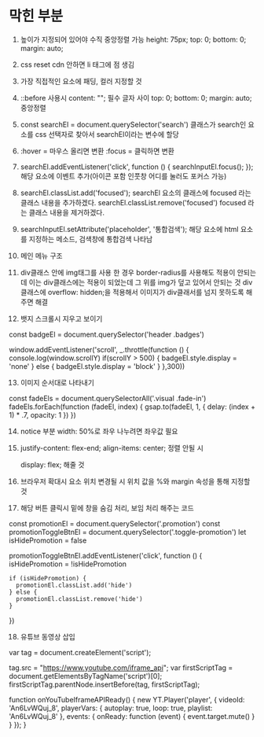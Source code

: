 # 막힌 부분

1. 높이가 지정되어 있어야 수직 중앙정렬 가능
  height: 75px;
  top: 0;
  bottom: 0;
  margin: auto;

2. css reset cdn 안하면 li 태그에 점 생김

3. 가장 직접적인 요소에 패딩, 컬러 지정할 것

4. ::before 사용시 content: ""; 필수
   글자 사이
   top: 0;
   bottom: 0;
   margin: auto;
   중앙정렬

5. const searchEl = document.querySelector('search')
   클래스가 search인 요소를 css 선택자로 찾아서 searchEl이라는 변수에 할당

6. :hover = 마우스 올리면 변환
   :focus = 클릭하면 변환

7. searchEl.addEventListener('click', function () {
  searchInputEl.focus();
});
  해당 요소에 이벤트 추가(아이콘 포함 인풋창 어디를 눌러도 포커스 가능)

8. searchEl.classList.add('focused');
  searchEl 요소의 클래스에 focused 라는 클래스 내용을 추가하겠다.
   searchEl.classList.remove('focused')
  focused 라는 클래스 내용을 제거하겠다.

9. searchInputEl.setAttribute('placeholder', '통합검색');
  해당 요소에 html 요소를 지정하는 메소드, 검색창에 통합검색 나타남

10. 메인 메뉴 구조

11. div클래스 안에 img태그를 사용 한 경우 border-radius를 사용해도
    적용이 안되는데 이는 div클래스에는 적용이 되었는데 그 위를 img가 덮고 있어서 안되는 것 div클래스에 overflow: hidden;을 적용해서
    이미지가 div클래서를 넘지 못하도록 해주면 해결

12. 뱃지 스크롤시 지우고 보이기

const badgeEl = document.querySelector('header .badges')

window.addEventListener('scroll', _.throttle(function () {
  console.log(window.scrollY)
  if(scrollY > 500) {
    badgeEl.style.display = 'none'
  } else {
    badgeEl.style.display = 'block'
  }
},300))

13. 이미지 순서대로 나타내기

const fadeEls = document.querySelectorAll('.visual .fade-in')
fadeEls.forEach(function (fadeEl, index) {
  gsap.to(fadeEl, 1, {
    delay: (index + 1) * .7,
    opacity: 1
  })
})

14. notice 부분 width: 50%로 좌우 나누려면
    좌우값 필요

15. justify-content: flex-end;
    align-items: center;  정렬 안될 시

    display: flex; 해줄 것

16. 브라우저 확대시 요소 위치 변경될 시
    위치 값을 %와 margin 속성을 통해 지정할 것

17. 해당 버튼 클릭시 밑에 창을 숨김 처리, 보임 처리 해주는 코드

  const promotionEl = document.querySelector('.promotion')
  const promotionToggleBtnEl = document.querySelector('.toggle-promotion')
  let isHidePromotion = false

  promotionToggleBtnEl.addEventListener('click', function () {
    isHidePromotion = !isHidePromotion

    if (isHidePromotion) {
      promotionEl.classList.add('hide')
    } else {
      promotionEl.classList.remove('hide')
    }
  })

18. 유튜브 동영상 삽입

var tag = document.createElement('script');

tag.src = "https://www.youtube.com/iframe_api";
var firstScriptTag = document.getElementsByTagName('script')[0];
firstScriptTag.parentNode.insertBefore(tag, firstScriptTag);

function onYouTubeIframeAPIReady() {
  new YT.Player('player', {
    videoId: 'An6LvWQuj_8',
    playerVars: {
      autoplay: true,
      loop: true,
      playlist: 'An6LvWQuj_8'
    },
    events: {
      onReady: function (event) {
        event.target.mute()
      }
    }
  });
}